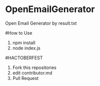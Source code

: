 # OpenEmailGenerator
Open Email Generator by result.txt

#How to Use
1. npm install
2. node index.js


#HACTOBERFEST
1. Fork this repositories
2. edit contributor.md
3. Pull Request
